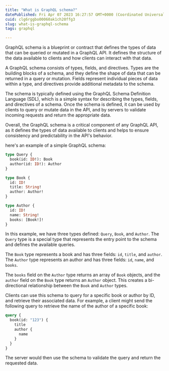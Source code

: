```yaml
---
title: "What is GraphQL schema?"
datePublished: Fri Apr 07 2023 16:27:57 GMT+0000 (Coordinated Universal Time)
cuid: clg6rggbo00060ak1ch20ffg3
slug: what-is-graphql-schema
tags: graphql

---
```


GraphQL schema is a blueprint or contract that defines the types of data that can be queried or mutated in a GraphQL API. It defines the structure of the data available to clients and how clients can interact with that data.

A GraphQL schema consists of types, fields, and directives. Types are the building blocks of a schema, and they define the shape of data that can be returned in a query or mutation. Fields represent individual pieces of data within a type, and directives provide additional metadata to the schema.

The schema is typically defined using the GraphQL Schema Definition Language (SDL), which is a simple syntax for describing the types, fields, and directives of a schema. Once the schema is defined, it can be used by clients to query or mutate data in the API, and by servers to validate incoming requests and return the appropriate data.

Overall, the GraphQL schema is a critical component of any GraphQL API, as it defines the types of data available to clients and helps to ensure consistency and predictability in the API's behavior.

here's an example of a simple GraphQL schema:

```graphql
type Query {
  book(id: ID!): Book
  author(id: ID!): Author
}

type Book {
  id: ID!
  title: String!
  author: Author!
}

type Author {
  id: ID!
  name: String!
  books: [Book!]!
}
```

In this example, we have three types defined: `Query`, `Book`, and `Author`. The `Query` type is a special type that represents the entry point to the schema and defines the available queries.

The `Book` type represents a book and has three fields: `id`, `title`, and `author`. The `Author` type represents an author and has three fields: `id`, `name`, and `books`.

The `books` field on the `Author` type returns an array of `Book` objects, and the `author` field on the `Book` type returns an `Author` object. This creates a bi-directional relationship between the `Book` and `Author` types.

Clients can use this schema to query for a specific book or author by ID, and retrieve their associated data. For example, a client might send the following query to retrieve the name of the author of a specific book:

```graphql
query {
  book(id: "123") {
    title
    author {
      name
    }
  }
}
```

The server would then use the schema to validate the query and return the requested data.